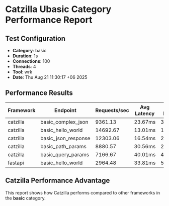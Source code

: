 # Catzilla Ubasic Category Performance Report

## Test Configuration
- **Category**: basic
- **Duration**: 1s
- **Connections**: 100
- **Threads**: 4
- **Tool**: wrk
- **Date**: Thu Aug 21 11:30:17 +06 2025

## Performance Results

| Framework | Endpoint | Requests/sec | Avg Latency | 99% Latency |
|-----------|----------|--------------|-------------|-------------|
| catzilla | basic_complex_json | 9361.13 | 23.67ms | 305.37ms |
| catzilla | basic_hello_world | 14692.67 | 13.01ms | 185.58ms |
| catzilla | basic_json_response | 12303.06 | 16.54ms | 227.10ms |
| catzilla | basic_path_params | 8880.57 | 30.56ms | 268.90ms |
| catzilla | basic_query_params | 7166.67 | 40.01ms | 462.00ms |
| fastapi | basic_hello_world | 2964.48 | 33.81ms | 52.76ms |

## Catzilla Performance Advantage

This report shows how Catzilla performs compared to other frameworks in the **basic** category.

